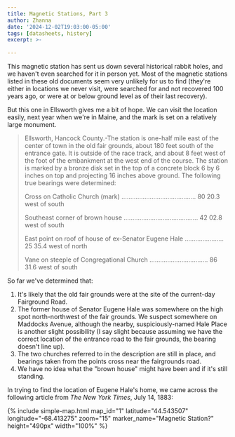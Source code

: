 ```yaml
---
title: Magnetic Stations, Part 3
author: Zhanna
date: '2024-12-02T19:03:00-05:00'
tags: [datasheets, history]
excerpt: >-
  
---
```


This magnetic station has sent us down several historical rabbit holes, and we haven't even searched for it in person yet. Most of the magnetic stations listed in these old documents seem very unlikely for us to find (they're either in locations we never visit, were searched for and not recovered 100 years ago, or were at or below ground level as of their last recovery). 

But this one in Ellsworth gives me a bit of hope. We can visit the location easily, next year when we're in Maine, and the mark is set on a relatively large monument. 

> Ellsworth, Hancock County.-The station is one-half mile east of the center of town in the old fair grounds, about 
180 feet south of the entrance gate. It is outside of the race track, and about 8 feet west of the foot of the embankment 
at the west end of the course. The station is marked by a bronze disk set in the top of a concrete block 6 by 6 inches 
on top and projecting 16 inches above ground. The following true bearings were determined: 
>
> Cross on Catholic Church (mark) .......................................... 80 20.3 west of south 
>
> Southeast corner of brown house .......................................... 42 02.8 west of south
> 
> East point on roof of house of ex-Senator Eugene Hale ...................... 25 35.4 west of north 
>
> Vane on steeple of Congregational Church ................................. 86 31.6 west of south 

So far we've determined that:

1. It's likely that the old fair grounds were at the site of the current-day Fairground Road.
2. The former house of Senator Eugene Hale was somewhere on the high spot north-northwest of the fair grounds. We suspect somewhere on Maddocks Avenue, although the nearby, suspiciously-named Hale Place is another slight possibility (I say slight because assuming we have the correct location of the entrance road to the fair grounds, the bearing doesn't line up).
3. The two churches referred to in the description are still in place, and bearings taken from the points cross near the fairgrounds road.
4. We have no idea what the "brown house" might have been and if it's still standing.

In trying to find the location of Eugene Hale's home, we came across the following article from _The New York Times_, July 14, 1883:



{% include simple-map.html map_id="1" latitude="44.543507" longitude="-68.413275" zoom="15" marker_name="Magnetic Station?" height="490px" width="100%" %}

